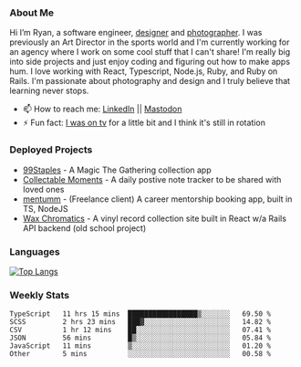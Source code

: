 ### About Me
Hi I’m Ryan, a software engineer, [designer](https://www.denvermullets.com/video) and [photographer](https://www.denvermullets.com/). I was previously an Art Director in the sports world and I'm currently working for an agency where I work on some cool stuff that I can't share! I'm really big into side projects and just enjoy coding and figuring out how to make apps hum. I love working with React, Typescript, Node.js, Ruby, and Ruby on Rails. I'm passionate about photography and design and I truly believe that learning never stops.

- 📫 How to reach me: [LinkedIn](https://www.linkedin.com/in/ryanvaznis) || <a rel="me" href="https://hachyderm.io/@denvermullets">Mastodon</a> 
- ⚡ Fun fact: [I was on tv](https://vimeo.com/381425882) for a little bit and I think it's still in rotation

### Deployed Projects
- [99Staples](https://99staples.com) - A Magic The Gathering collection app
- [Collectable Moments](https://collectablemoments.com) - A daily postive note tracker to be shared with loved ones
- [mentumm](https://portal.mentumm.com/) - (Freelance client) A career mentorship booking app, built in TS, NodeJS
- [Wax Chromatics](https://waxchromatics.com) - A vinyl record collection site built in React w/a Rails API backend (old school project)

### Languages
[![Top Langs](https://github-readme-stats-redux-5pa1-denvermullets.vercel.app/api/top-langs/?username=denvermullets&layout=compact&langs_count=10)](https://github.com/denvermullets)



### Weekly Stats
<!--START_SECTION:waka-->

```text
TypeScript   11 hrs 15 mins  █████████████████▒░░░░░░░   69.50 %
SCSS         2 hrs 23 mins   ███▓░░░░░░░░░░░░░░░░░░░░░   14.82 %
CSV          1 hr 12 mins    ██░░░░░░░░░░░░░░░░░░░░░░░   07.41 %
JSON         56 mins         █▒░░░░░░░░░░░░░░░░░░░░░░░   05.84 %
JavaScript   11 mins         ▒░░░░░░░░░░░░░░░░░░░░░░░░   01.20 %
Other        5 mins          ░░░░░░░░░░░░░░░░░░░░░░░░░   00.58 %
```

<!--END_SECTION:waka-->
